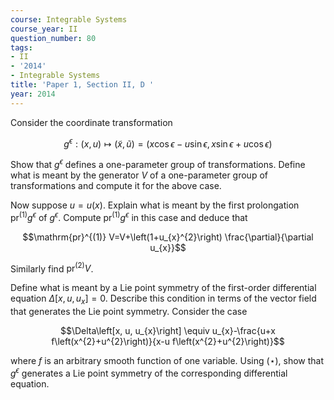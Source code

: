 ```yaml
---
course: Integrable Systems
course_year: II
question_number: 80
tags:
- II
- '2014'
- Integrable Systems
title: 'Paper 1, Section II, D '
year: 2014
---
```




Consider the coordinate transformation

$$g^{\epsilon}:(x, u) \mapsto(\tilde{x}, \tilde{u})=(x \cos \epsilon-u \sin \epsilon, x \sin \epsilon+u \cos \epsilon)$$

Show that $g^{\epsilon}$ defines a one-parameter group of transformations. Define what is meant by the generator $V$ of a one-parameter group of transformations and compute it for the above case.

Now suppose $u=u(x)$. Explain what is meant by the first prolongation $\mathrm{pr}^{(1)} g^{\epsilon}$ of $g^{\epsilon}$. Compute $\mathrm{pr}^{(1)} g^{\epsilon}$ in this case and deduce that

$$\mathrm{pr}^{(1)} V=V+\left(1+u_{x}^{2}\right) \frac{\partial}{\partial u_{x}}$$

Similarly find $\mathrm{pr}^{(2)} V$.

Define what is meant by a Lie point symmetry of the first-order differential equation $\Delta\left[x, u, u_{x}\right]=0$. Describe this condition in terms of the vector field that generates the Lie point symmetry. Consider the case

$$\Delta\left[x, u, u_{x}\right] \equiv u_{x}-\frac{u+x f\left(x^{2}+u^{2}\right)}{x-u f\left(x^{2}+u^{2}\right)}$$

where $f$ is an arbitrary smooth function of one variable. Using $(\star)$, show that $g^{\epsilon}$ generates a Lie point symmetry of the corresponding differential equation.